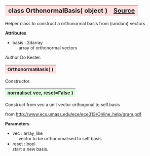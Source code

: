 ---
---
<br><br>

<a name="OrthonormalBasis"></a>
<table><thead style="background-color:#FFE0E0; width:100%; font-size:20px"><tr><th style="text-align:left">
<strong>class OrthonormalBasis(</strong> object )</th><th style="text-align:right"><a href=https://github.com/dokester/BayesicFitting/blob/master/BayesicFitting/source/OrthonormalBasis.py target=_blank>Source</a></th></tr></thead></table>
<p>

Helper class to construct a orthonormal basis from (random) vectors

<b>Attributes</b>

* basis  :  2darray<br>
&nbsp;&nbsp;&nbsp;&nbsp; array of orthonormal vectors<br>

Author       Do Kester.


<a name="OrthonormalBasis"></a>
<table><thead style="background-color:#FFE0E0; width:100%; font-size:15px"><tr><th style="text-align:left">
<strong>OrthonormalBasis(</strong> )
</th></tr></thead></table>
<p>

Constructor.

<a name="normalise"></a>
<table><thead style="background-color:#E0FFE0; width:100%; font-size:15px"><tr><th style="text-align:left">
<strong>normalise(</strong> vec, reset=False ) 
</th></tr></thead></table>
<p>

Construct from vec a unit vector orthogonal to self.basis

from http://www.ecs.umass.edu/ece/ece313/Online_help/gram.pdf

<b>Parameters</b>

* vec  :  array_like<br>
&nbsp;&nbsp;&nbsp;&nbsp; vector to be orthonomalised to self.basis<br>
* reset  :  bool<br>
    start a new basis.

